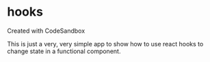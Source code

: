 # hooks
Created with CodeSandbox

This is just a very, very simple app to show how to use react hooks to change state in a functional component.
